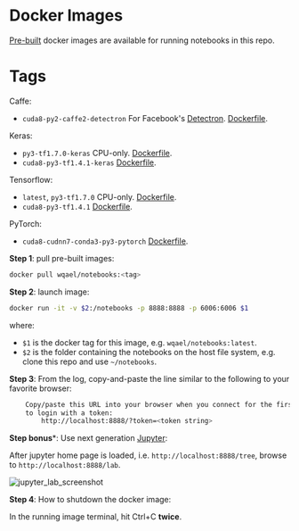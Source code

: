 # Docker Images

[Pre-built](https://hub.docker.com/r/wqael/notebooks/) docker images are available for running notebooks in this repo.

# Tags

Caffe:

* `cuda8-py2-caffe2-detectron` For Facebook's [Detectron](https://github.com/facebookresearch/Detectron). [Dockerfile](cuda8-py2-caffe2-detectron/Dockerfile). 

Keras:

* `py3-tf1.7.0-keras` CPU-only. [Dockerfile](py3-tf1.7.0/Dockerfile).
* `cuda8-py3-tf1.4.1-keras` [Dockerfile](cuda8-py3-tf1.4.1/Dockerfile).

Tensorflow:

* `latest`, `py3-tf1.7.0` CPU-only. [Dockerfile](py3-tf1.7.0/Dockerfile).
* `cuda8-py3-tf1.4.1` [Dockerfile](cuda8-py3-tf1.4.1/Dockerfile).

PyTorch:

* `cuda8-cudnn7-conda3-py3-pytorch` [Dockerfile](cuda8-cudnn7-conda3-py3-pytorch/Dockerfile).


**Step 1**: pull pre-built images:

```sh
docker pull wqael/notebooks:<tag>
```

**Step 2**: launch image:

```sh
docker run -it -v $2:/notebooks -p 8888:8888 -p 6006:6006 $1
```

where:

* `$1` is the docker tag for this image, e.g. `wqael/notebooks:latest`.
* `$2` is the folder containing the notebooks on the host file system, e.g. clone this repo and use `~/notebooks`.


**Step 3**: From the log, copy-and-paste the line similar to the following to your favorite browser:

```sh
    Copy/paste this URL into your browser when you connect for the first time,
    to login with a token:
        http://localhost:8888/?token=<token string>
```

**Step bonus***: Use next generation [Jupyter](http://jupyterlab.readthedocs.io/en/latest/):

After jupyter home page is loaded, i.e. `http://localhost:8888/tree`, browse to `http://localhost:8888/lab`.

![jupyter_lab_screenshot](https://user-images.githubusercontent.com/1386868/38536941-ce8effb0-3cc6-11e8-936b-fe5d80fdc660.jpg)

**Step 4**: How to shutdown the docker image:

In the running image terminal, hit Ctrl+C **twice**.
